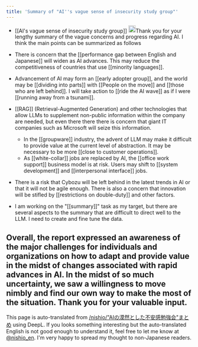 ```yaml
---
title: 'Summary of "AI''s vague sense of insecurity study group"'
---
```


- [[AI's vague sense of insecurity study group]]
<img src='https://scrapbox.io/api/pages/nishio-en/claude/icon' alt='claude.icon' height="19.5"/>Thank you for your lengthy summary of the vague concerns and progress regarding AI. I think the main points can be summarized as follows

- There is concern that the [[performance gap between English and Japanese]] will widen as AI advances. This may reduce the competitiveness of countries that use [[minority languages]].
- Advancement of AI may form an [[early adopter group]], and the world may be [[dividing into parts]] with [[People on the move]] and [[those who are left behind]]. I will take action to [[ride the AI wave]] as if I were [[running away from a tsunami]].
- [[RAG]] (Retrieval-Augmented Generation) and other technologies that allow LLMs to supplement non-public information within the company are needed, but even there there there is concern that giant IT companies such as Microsoft will seize this information.
    - In the [[groupware]] industry, the advent of LLM may make it difficult to provide value at the current level of abstraction. It may be necessary to be more [[close to customer operations]].
    - As [[white-collar]] jobs are replaced by AI, the [[office work support]] business model is at risk. Users may shift to [[system development]] and [[interpersonal interface]] jobs.
- There is a risk that Cybozu will be left behind in the latest trends in AI or that it will not be agile enough. There is also a concern that innovation will be stifled by [[restrictions on double-duty]] and other factors.
- I am working on the "[[summary]]" task as my target, but there are several aspects to the summary that are difficult to direct well to the LLM. I need to create and fine tune the data.

Overall, the report expressed an awareness of the major challenges for individuals and organizations on how to adapt and provide value in the midst of changes associated with rapid advances in AI. In the midst of so much uncertainty, we saw a willingness to move nimbly and find our own way to make the most of the situation. Thank you for your valuable input.
---
This page is auto-translated from [/nishio/"AIの漠然とした不安感勉強会"まとめ](https://scrapbox.io/nishio/"AIの漠然とした不安感勉強会"まとめ) using DeepL. If you looks something interesting but the auto-translated English is not good enough to understand it, feel free to let me know at [@nishio_en](https://twitter.com/nishio_en). I'm very happy to spread my thought to non-Japanese readers.